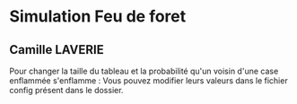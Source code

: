 # Simulation Feu de foret

## Camille LAVERIE
Pour changer la taille du tableau et la probabilité qu'un voisin d'une case enflammée s'enflamme : 
Vous pouvez modifier leurs valeurs dans le fichier config présent dans le dossier.
